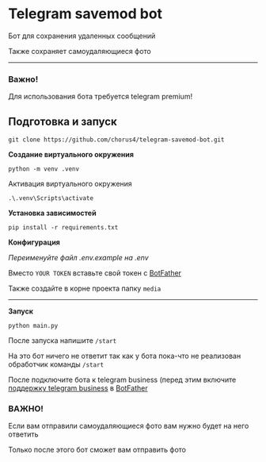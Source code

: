 # Telegram savemod bot

Бот для сохранения удаленных сообщений

Также сохраняет самоудаляющиеся фото

---

### **Важно!**

Для использования бота требуется telegram premium!

## Подготовка и запуск

```
git clone https://github.com/chorus4/telegram-savemod-bot.git
```

**Создание виртуального окружения**

```
python -m venv .venv
```

Активация виртуального окружения

```
.\.venv\Scripts\activate
```

**Установка зависимостей**

```
pip install -r requirements.txt
```

**Конфигурация**

_Переименуйте файл .env.example на .env_

Вместо `YOUR TOKEN` вставьте свой токен с [BotFather](https://t.me/BotFather)

Также создайте в корне проекта папку `media`

---

**Запуск**

```
python main.py
```

После запуска напишите `/start`

На это бот ничего не ответит
так как у бота пока-что не реализован обработчик команды `/start`

После подключите бота к telegram business (перед этим включите [поддержку telegram business](https://sendpulse.ua/ru/knowledge-base/chatbot/telegram/telegram-business) в [BotFather](https://t.me/BotFather)

### ВАЖНО!

Если вам отправили самоудаляющиеся фото вам нужно будет на него ответить

Только после этого бот сможет вам отправить фото
